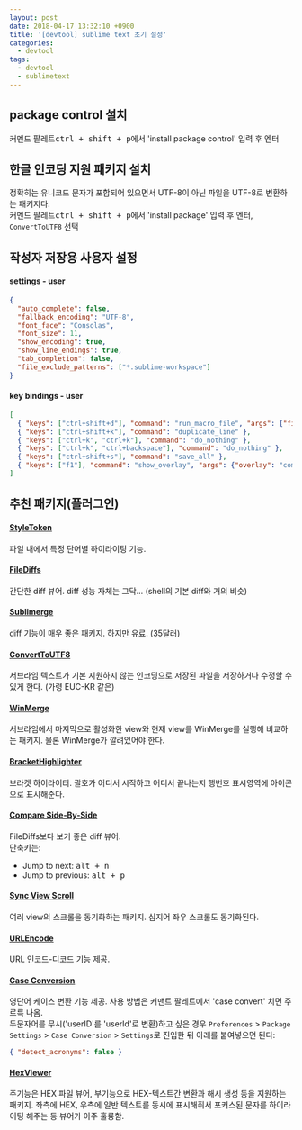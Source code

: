 ```yaml
---
layout: post
date: 2018-04-17 13:32:10 +0900
title: '[devtool] sublime text 초기 설정'
categories:
  - devtool
tags:
  - devtool
  - sublimetext
---
```


## package control 설치

커멘드 팔레트<kbd>ctrl + shift + p</kbd>에서 'install package control' 입력 후 엔터

## 한글 인코딩 지원 패키지 설치

정확히는 유니코드 문자가 포함되어 있으면서 UTF-8이 아닌 파일을 UTF-8로 변환하는 패키지다.  
커멘드 팔레트<kbd>ctrl + shift + p</kbd>에서 'install package' 입력 후 엔터, `ConvertToUTF8` 선택

## 작성자 저장용 사용자 설정

#### settings - user

```json
{
  "auto_complete": false,
  "fallback_encoding": "UTF-8",
  "font_face": "Consolas",
  "font_size": 11,
  "show_encoding": true,
  "show_line_endings": true,
  "tab_completion": false,
  "file_exclude_patterns": ["*.sublime-workspace"]
}
```

#### key bindings - user

```json
[
  { "keys": ["ctrl+shift+d"], "command": "run_macro_file", "args": {"file": "res://Packages/Default/Delete Line.sublime-macro"} },
  { "keys": ["ctrl+shift+k"], "command": "duplicate_line" },
  { "keys": ["ctrl+k", "ctrl+k"], "command": "do_nothing" },
  { "keys": ["ctrl+k", "ctrl+backspace"], "command": "do_nothing" },
  { "keys": ["ctrl+shift+s"], "command": "save_all" },
  { "keys": ["f1"], "command": "show_overlay", "args": {"overlay": "command_palette"} }
]
```

## 추천 패키지(플러그인)

#### [StyleToken](https://packagecontrol.io/packages/StyleToken)

파일 내에서 특정 단어별 하이라이팅 기능.

#### [File​Diffs](https://packagecontrol.io/packages/FileDiffs)

간단한 diff 뷰어. diff 성능 자체는 그닥... (shell의 기본 diff와 거의 비슷)

#### [Sublimerge](http://www.sublimerge.com/)

diff 기능이 매우 좋은 패키지. 하지만 유료. (35달러)

#### [ConvertToUTF8](https://packagecontrol.io/packages/ConvertToUTF8)

서브라임 텍스트가 기본 지원하지 않는 인코딩으로 저장된 파일을 저장하거나 수정할 수 있게 한다. (가령 EUC-KR 같은)

#### [WinMerge](https://packagecontrol.io/packages/WinMerge)

서브라임에서 마지막으로 활성화한 view와 현재 view를 WinMerge를 실행해 비교하는 패키지. 물론 WinMerge가 깔려있어야 한다.

#### [BracketHighlighter](https://packagecontrol.io/packages/BracketHighlighter)

브라켓 하이라이터. 괄호가 어디서 시작하고 어디서 끝나는지 행번호 표시영역에 아이콘으로 표시해준다.

#### [Compare Side-By-Side](https://packagecontrol.io/packages/Compare%20Side-By-Side)

FileDiffs보다 보기 좋은 diff 뷰어.  
단축키는:  

- Jump to next: <kbd>alt + n</kbd>
- Jump to previous: <kbd>alt + p</kbd>

#### [Sync View Scroll](https://packagecontrol.io/packages/Sync%20View%20Scroll)

여러 view의 스크롤을 동기화하는 패키지. 심지어 좌우 스크롤도 동기화된다.

#### [URLEncode](https://packagecontrol.io/packages/URLEncode)

URL 인코드-디코드 기능 제공.

#### [Case Conversion](https://packagecontrol.io/packages/Case%20Conversion)

영단어 케이스 변환 기능 제공. 사용 방법은 커맨트 팔레트에서 'case convert' 치면 주르륵 나옴.  
두문자어를 무시('userID'를 'userId'로 변환)하고 싶은 경우 `Preferences` > `Package Settings` > `Case Conversion` > `Settings`로 진입한 뒤 아래를 붙여넣으면 된다:

```json
{ "detect_acronyms": false }
```

#### [HexViewer](https://packagecontrol.io/packages/HexViewer)

주기능은 HEX 파일 뷰어, 부기능으로 HEX-텍스트간 변환과 해시 생성 등을 지원하는 패키지. 좌측에 HEX, 우측에 일반 텍스트를 동시에 표시해줘서 포커스된 문자를 하이라이팅 해주는 등 뷰어가 아주 훌륭함.
